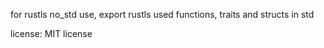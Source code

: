 for rustls no_std use, export rustls used functions, traits and structs in std

license: MIT license
